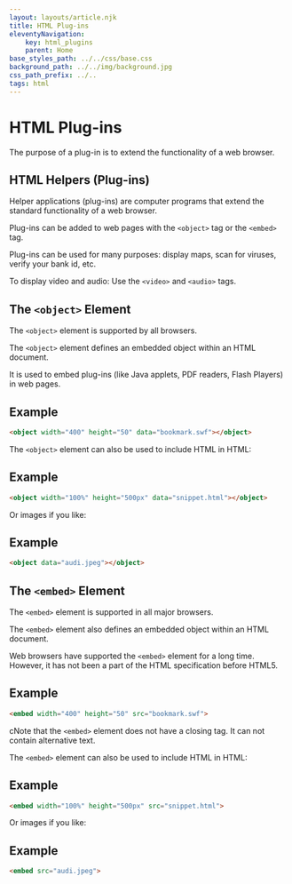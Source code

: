 ```yaml
---
layout: layouts/article.njk
title: HTML Plug-ins
eleventyNavigation:
    key: html_plugins
    parent: Home
base_styles_path: ../../css/base.css
background_path: ../../img/background.jpg
css_path_prefix: ../..
tags: html
---
```

# HTML Plug-ins
The purpose of a plug-in is to extend the functionality of a web browser.

## HTML Helpers (Plug-ins)
Helper applications (plug-ins) are computer programs that extend the standard functionality of a web browser.


Plug-ins can be added to web pages with the `<object>` tag or the `<embed>` tag. 

Plug-ins can be used for many purposes: display maps, scan for viruses, verify your bank id, etc.

To display video and audio: Use the `<video>` and `<audio>` tags.

## The `<object>` Element
The `<object>` element is supported by all browsers.

The `<object>` element defines an embedded object within an HTML document.

It is used to embed plug-ins (like Java applets, PDF readers, Flash Players) in web pages.

## Example
```html
<object width="400" height="50" data="bookmark.swf"></object>
```
The `<object>` element can also be used to include HTML in HTML:

## Example
```html
<object width="100%" height="500px" data="snippet.html"></object>
```
Or images if you like:

## Example
```html
<object data="audi.jpeg"></object>
```
## The `<embed>` Element
The `<embed>` element is supported in all major browsers.

The `<embed>` element also defines an embedded object within an HTML document.

Web browsers have supported the `<embed>` element for a long time. However, it has not been a part of the HTML specification before HTML5.

## Example
```html
<embed width="400" height="50" src="bookmark.swf">
```
cNote that the `<embed>` element does not have a closing tag. It can not contain alternative text.</strong>

The `<embed>` element can also be used to include HTML in HTML:

## Example
```html
<embed width="100%" height="500px" src="snippet.html">
```
Or images if you like:

## Example
```html
<embed src="audi.jpeg">
```